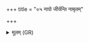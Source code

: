 +++
title = "०५ नापो जीर्यन्ति नामृतम्"

+++
<details><summary>मूलम् (GR)</summary>

नापो जीर्यन्ति नामृतं  
नेन्द्राणी विधवाभवत् । +++(Bhatt. avidhavābhavat)+++  
न त्वाम् आस्तेगिषद् विषम् +++(Bhatt. āstebhiṣad)+++  
अश्मानम् इव सायकम् ॥
</details>